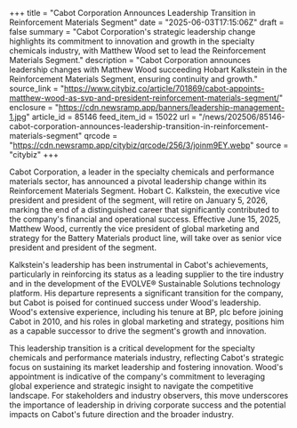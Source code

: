 +++
title = "Cabot Corporation Announces Leadership Transition in Reinforcement Materials Segment"
date = "2025-06-03T17:15:06Z"
draft = false
summary = "Cabot Corporation's strategic leadership change highlights its commitment to innovation and growth in the specialty chemicals industry, with Matthew Wood set to lead the Reinforcement Materials Segment."
description = "Cabot Corporation announces leadership changes with Matthew Wood succeeding Hobart Kalkstein in the Reinforcement Materials Segment, ensuring continuity and growth."
source_link = "https://www.citybiz.co/article/701869/cabot-appoints-matthew-wood-as-svp-and-president-reinforcement-materials-segment/"
enclosure = "https://cdn.newsramp.app/banners/leadership-management-1.jpg"
article_id = 85146
feed_item_id = 15022
url = "/news/202506/85146-cabot-corporation-announces-leadership-transition-in-reinforcement-materials-segment"
qrcode = "https://cdn.newsramp.app/citybiz/qrcode/256/3/joinm9EY.webp"
source = "citybiz"
+++

<p>Cabot Corporation, a leader in the specialty chemicals and performance materials sector, has announced a pivotal leadership change within its Reinforcement Materials Segment. Hobart C. Kalkstein, the executive vice president and president of the segment, will retire on January 5, 2026, marking the end of a distinguished career that significantly contributed to the company's financial and operational success. Effective June 15, 2025, Matthew Wood, currently the vice president of global marketing and strategy for the Battery Materials product line, will take over as senior vice president and president of the segment.</p><p>Kalkstein's leadership has been instrumental in Cabot's achievements, particularly in reinforcing its status as a leading supplier to the tire industry and in the development of the EVOLVE® Sustainable Solutions technology platform. His departure represents a significant transition for the company, but Cabot is poised for continued success under Wood's leadership. Wood's extensive experience, including his tenure at BP, plc before joining Cabot in 2010, and his roles in global marketing and strategy, positions him as a capable successor to drive the segment's growth and innovation.</p><p>This leadership transition is a critical development for the specialty chemicals and performance materials industry, reflecting Cabot's strategic focus on sustaining its market leadership and fostering innovation. Wood's appointment is indicative of the company's commitment to leveraging global experience and strategic insight to navigate the competitive landscape. For stakeholders and industry observers, this move underscores the importance of leadership in driving corporate success and the potential impacts on Cabot's future direction and the broader industry.</p>